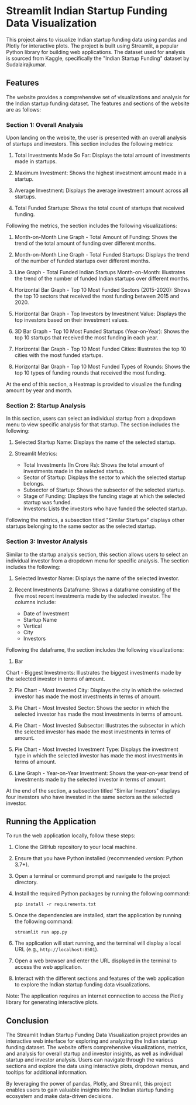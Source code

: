 # Streamlit Indian Startup Funding Data Visualization

This project aims to visualize Indian startup funding data using pandas and Plotly for interactive plots. The project is built using Streamlit, a popular Python library for building web applications. The dataset used for analysis is sourced from Kaggle, specifically the "Indian Startup Funding" dataset by Sudalairajkumar.

## Features

The website provides a comprehensive set of visualizations and analysis for the Indian startup funding dataset. The features and sections of the website are as follows:

### Section 1: Overall Analysis

Upon landing on the website, the user is presented with an overall analysis of startups and investors. This section includes the following metrics:

1. Total Investments Made So Far: Displays the total amount of investments made in startups.

2. Maximum Investment: Shows the highest investment amount made in a startup.

3. Average Investment: Displays the average investment amount across all startups.

4. Total Funded Startups: Shows the total count of startups that received funding.

Following the metrics, the section includes the following visualizations:

1. Month-on-Month Line Graph - Total Amount of Funding: Shows the trend of the total amount of funding over different months.

2. Month-on-Month Line Graph - Total Funded Startups: Displays the trend of the number of funded startups over different months.

3. Line Graph - Total Funded Indian Startups Month-on-Month: Illustrates the trend of the number of funded Indian startups over different months.

4. Horizontal Bar Graph - Top 10 Most Funded Sectors (2015-2020): Shows the top 10 sectors that received the most funding between 2015 and 2020.

5. Horizontal Bar Graph - Top Investors by Investment Value: Displays the top investors based on their investment values.

6. 3D Bar Graph - Top 10 Most Funded Startups (Year-on-Year): Shows the top 10 startups that received the most funding in each year.

7. Horizontal Bar Graph - Top 10 Most Funded Cities: Illustrates the top 10 cities with the most funded startups.

8. Horizontal Bar Graph - Top 10 Most Funded Types of Rounds: Shows the top 10 types of funding rounds that received the most funding.

At the end of this section, a Heatmap is provided to visualize the funding amount by year and month.

### Section 2: Startup Analysis

In this section, users can select an individual startup from a dropdown menu to view specific analysis for that startup. The section includes the following:

1. Selected Startup Name: Displays the name of the selected startup.

2. Streamlit Metrics:
   - Total Investments (In Crore Rs): Shows the total amount of investments made in the selected startup.
   - Sector of Startup: Displays the sector to which the selected startup belongs.
   - Subsector of Startup: Shows the subsector of the selected startup.
   - Stage of Funding: Displays the funding stage at which the selected startup was funded.
   - Investors: Lists the investors who have funded the selected startup.

Following the metrics, a subsection titled "Similar Startups" displays other startups belonging to the same sector as the selected startup.

### Section 3: Investor Analysis

Similar to the startup analysis section, this section allows users to select an individual investor from a dropdown menu for specific analysis. The section includes the following:

1. Selected Investor Name: Displays the name of the selected investor.

2. Recent Investments Dataframe: Shows a dataframe consisting of the five most recent investments made by the selected investor. The columns include:
   - Date of Investment
   - Startup Name
   - Vertical
   - City
   - Investors

Following the dataframe, the section includes the following visualizations:

1. Bar

 Chart - Biggest Investments: Illustrates the biggest investments made by the selected investor in terms of amount.

2. Pie Chart - Most Invested City: Displays the city in which the selected investor has made the most investments in terms of amount.

3. Pie Chart - Most Invested Sector: Shows the sector in which the selected investor has made the most investments in terms of amount.

4. Pie Chart - Most Invested Subsector: Illustrates the subsector in which the selected investor has made the most investments in terms of amount.

5. Pie Chart - Most Invested Investment Type: Displays the investment type in which the selected investor has made the most investments in terms of amount.

6. Line Graph - Year-on-Year Investment: Shows the year-on-year trend of investments made by the selected investor in terms of amount.

At the end of the section, a subsection titled "Similar Investors" displays four investors who have invested in the same sectors as the selected investor.


## Running the Application

To run the web application locally, follow these steps:

1. Clone the GitHub repository to your local machine.

2. Ensure that you have Python installed (recommended version: Python 3.7+).

3. Open a terminal or command prompt and navigate to the project directory.

4. Install the required Python packages by running the following command:

   ```
   pip install -r requirements.txt
   ```

5. Once the dependencies are installed, start the application by running the following command:

   ```
   streamlit run app.py
   ```

6. The application will start running, and the terminal will display a local URL (e.g., `http://localhost:8501`).

7. Open a web browser and enter the URL displayed in the terminal to access the web application.

8. Interact with the different sections and features of the web application to explore the Indian startup funding data visualizations.

Note: The application requires an internet connection to access the Plotly library for generating interactive plots.

## Conclusion

The Streamlit Indian Startup Funding Data Visualization project provides an interactive web interface for exploring and analyzing the Indian startup funding dataset. The website offers comprehensive visualizations, metrics, and analysis for overall startup and investor insights, as well as individual startup and investor analysis. Users can navigate through the various sections and explore the data using interactive plots, dropdown menus, and tooltips for additional information.

By leveraging the power of pandas, Plotly, and Streamlit, this project enables users to gain valuable insights into the Indian startup funding ecosystem and make data-driven decisions.
